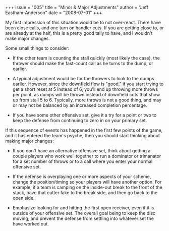 +++
issue = "005"
title = "Minor & Major Adjustments"
author = "Jeff Eastham-Anderson"
date = "2008-07-01"
+++

My first impression of this situation would be to not over-react. There have
been close calls, and one turn on handler cuts. If you are getting close to,
or are already at the half, this is a pretty good tally to have, and I
wouldn't make major changes.  
  
Some small things to consider:

  * If the other team is counting the stall quickly (most likely the case), the thrower should make the fast-count call as he turns to the dump, or earlier.  

  * A typical adjustment would be for the throwers to look to the dumps earlier. However, since the downfield flow is "good," if you start trying to get a short reset at 5 instead of 6, you'll end up throwing more throws per point, as dumps will be thrown instead of downfield cuts that show up from stall 5 to 6. Typically, more throws is not a good thing, and may or may not be balanced by an increased completion percentage.  

  * If you have some other offensive set, give it a try for a point or two to keep the defense from continuing to zero in on your primary set.

If this sequence of events has happened in the first few points of the game,
and it has entered the team's psyche, then you should start thinking about
making major changes:

  * If you don't have an alternative offensive set, think about getting a couple players who work well together to run a dominator or trimanator for a set number of throws or to a call where you enter your normal offensive set.  

  * If the defense is overplaying one or more aspects of your scheme, change the position/timing so your players will have another option. For example, if a team is camping on the inside-out break to the front of the stack, have that cutter fake to the break side, and then go back to the open side.  

  * Emphasize looking for and hitting the first open receiver, even if it is outside of your offensive set. The overall goal being to keep the disc moving, and prevent the defense from settling into whatever set the have worked out.
